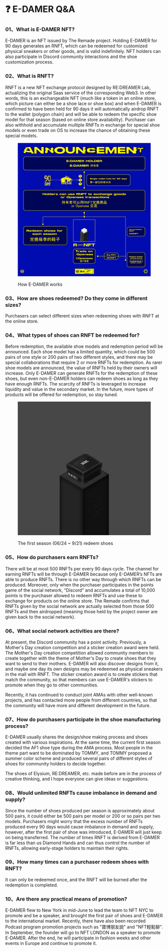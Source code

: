 # ❓ E-DAMER Q\&A

### 01、What is E-DAMER NFT?

E-DAMER is an NFT issued by The Remade project. Holding E-DAMER for 90 days generates an RNFT, which can be redeemed for customized physical sneakers or other goods, and is valid indefinitely. NFT holders can also participate in Discord community interactions and the shoe customization process.

### 02、What is RNFT?

RNFT is a new NFT exchange protocol designed by RE:DREAMER Lab, actualizing the original Saas service of the corresponding Web3. In other words, this is an exchangeable NFT (much like a token in an online store, which picture can either be a shoe lace or shoe box) and when E-DAMER is confirmed to have been held for 90 days it will automatically airdrop RNFT to the wallet (polygon chain) and will be able to redeem the specific shoe model for that season (based on online store availability). Purchaser can also withhold and accumulate multiple RNFTs in exchange for special shoe models or even trade on OS to increase the chance of obtaining these special models.

<figure><img src=".gitbook/assets/FRqVROSakAAeywe.jpg" alt=""><figcaption><p>How E-DAMER works</p></figcaption></figure>

### 03、How are shoes redeemed? Do they come in different sizes?

Purchasers can select different sizes when redeeming shoes with RNFT at the online store.

### 04、What types of shoes can RNFT be redeemed for?

Before redemption, the available shoe models and redemption period will be announced. Each shoe model has a limited quantity, which could be 500 pairs of one style or 200 pairs of two different styles, and there may be special collaborations that require 2 or more RNFTs for redemption. As rarer shoe models are announced, the value of RNFTs held by their owners will increase. Only E-DAMER can generate RNFTs for the redemption of these shoes, but even non-E-DAMER holders can redeem shoes as long as they have enough RNFTs. The scarcity of RNFTs is leveraged to increase liquidity and value in the secondary market. In the future, more types of products will be offered for redemption, so stay tuned.

<figure><img src=".gitbook/assets/03.jpg" alt=""><figcaption><p>The first season (06/24 ~ 9/21) redeem shoes</p></figcaption></figure>

### 05、How do purchasers earn RNFTs?

There will be at most 500 RNFTs per every 90 days cycle. The channel for earning RNFTs will be through E-DAMER because only E-DAMER’s NFTs are able to produce RNFTs. There is no other way through which RNFTs can be produced. Moreover, only when the purchaser participates in the points game of the social network, “Discord” and accumulates a total of 10,000 points is the purchaser allowed to redeem RNFTs and use these to exchange for products on the online store. The Remade confirms that RNFTs given by the social network are actually selected from those 500 RNFTs and then airdropped (meaning those held by the project owner are given back to the social network).

### 06、What social network activities are there?

At present, the Discord community has a point activity. Previously, a Mother's Day creation competition and a sticker creation award were held. The Mother's Day creation competition allowed community members to create together with the theme of Mother's Day to create shoes that they want to send to their mothers. E-DAMER will also discover designs from it, and maybe one day its own designs may be redeemed as physical sneakers in the mall with RNFT. The sticker creation award is to create stickers that match the community, so that members can use E-DAMER's stickers to promote when they go to other communities.&#x20;

Recently, it has continued to conduct joint AMAs with other well-known projects, and has contacted more people from different countries, so that the community will have more and different development in the future.

### 07、How do purchasers participate in the shoe manufacturing process?

E-DAMER usually shares the design/shoe making process and shoes created with various inspirations. At the same time, the current first season decided the AF1 shoe type during the AMA process. Most people in the theme part want to be dominated by TOMMY, and TOMMY proposed a summer color scheme and produced several pairs of different styles of shoes for community holders to decide together.&#x20;

The shoes of Elysium, RE:DREAMER, etc. made before are in the process of creative thinking, and I hope everyone can give ideas or suggestions.

### 08、Would unlimited RNFTs cause imbalance in demand and supply?

Since the number of shoes produced per season is approximately about 500 pairs, it could either be 500 pairs per model or 200 or so pairs per two models. Purchasers might worry that the excess number of RNFTs produced every 90 days would cause imbalance in demand and supply, however, after the first pair of shoe was introduced, E-DAMER will just keep on being transferred. The number of times RNFT is derived from E-DAMER is far less than us Diamond Hands and can thus control the number of RNFTs, allowing early-stage holders to maintain their rights.

### 09、How many times can a purchaser redeem shoes with RNFT?

It can only be redeemed once, and the RNFT will be burned after the redemption is completed.

### 10、Are there any practical means of promotion?

E-DAMER flew to New York in mid-June to lead the team to NFT NYC to promote and be a speaker, and brought the first pair of shoes and E-DAMER to the international market. Recently, there have also been recorded Podcast program promotion projects such as "寶博朋友說" and "NFT輕鬆聊". In September, the founder will go to NFT LONDON as a speaker to promote E-DAMER. After the end, he will participate in fashion weeks and other events in Europe and continue to promote it.
